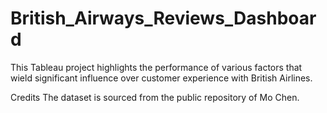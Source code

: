# British_Airways_Reviews_Dashboard
This Tableau project highlights the performance of various factors that wield significant influence over customer experience with British Airlines.




Credits 
The dataset is sourced from the public repository of Mo Chen.
